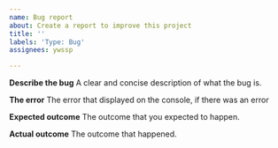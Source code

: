 ```yaml
---
name: Bug report
about: Create a report to improve this project
title: ''
labels: 'Type: Bug'
assignees: ywssp

---
```


**Describe the bug**
A clear and concise description of what the bug is.

**The error**
The error that displayed on the console, if there was an error

**Expected outcome**
The outcome that you expected to happen.

**Actual outcome**
The outcome that happened.

